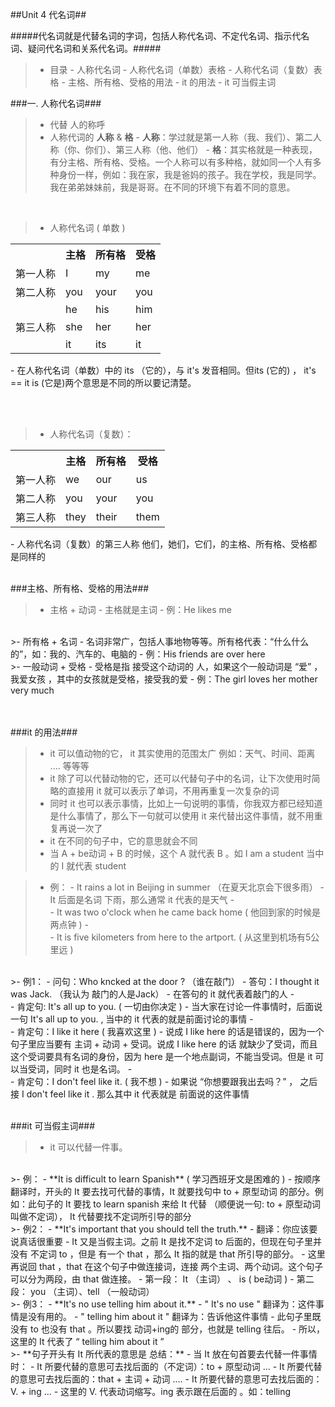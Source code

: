 ##Unit 4 代名词##

#####代名词就是代替名词的字词，包括人称代名词、不定代名词、指示代名词、疑问代名词和关系代名词。#####

>- 目录
    - 人称代名词
        - 人称代名词（单数）表格
        - 人称代名词（复数）表格
        - 主格、所有格、受格的用法
        - it 的用法
        - it 可当假主词

<a id="A1"></a> 
###一. 人称代名词###
>- 代替 人的称呼
>- 人称代词的 **人称** & **格**
    - **人称**：学过就是第一人称（我、我们）、第二人称（你、你们）、第三人称（他、他们）
    - **格**：其实格就是一种表现，有分主格、所有格、受格。一个人称可以有多种格，就如同一个人有多种身份一样，例如：我在家，我是爸妈的孩子。我在学校，我是同学。我在弟弟妹妹前，我是哥哥。在不同的环境下有着不同的意思。

<a id="A2"></a>
<br/>
>- 人称代名词 ( 单数 ) 
<table>
    <tr>
        <th></th>
        <th>主格</th>
        <th>所有格</th>
        <th>受格</th>
    </tr>
    <tr>
        <td>第一人称</td>
        <td>I</td>
        <td>my</td>
        <td>me</td>
    </tr><tr>
        <td>第二人称</td>
        <td>you</td>
        <td>your</td>
        <td>you</td>
    </tr>
    <tr>
        <td></td>
        <td>he</td>
        <td>his</td>
        <td>him</td>
    </tr>
    <tr>
        <td>第三人称</td>
        <td>she</td>
        <td>her</td>
        <td>her</td>
    </tr>
    <tr>
        <td></td>
        <td>it</td>
        <td>its</td>
        <td>it</td>
    </tr>
</table>
- 在人称代名词（单数）中的 its （它的），与 it's 发音相同。但its (它的) ， it's == it is (它是)两个意思是不同的所以要记清楚。 
      
 <a id="A3"></a>   
<br/>
>- 人称代名词（复数）：
<table>
    <tr>
        <th></th>
        <th>主格</th>
        <th>所有格</th>
        <th>受格</th>
    </tr>
    <tr>
        <td>第一人称</td>
        <td>we</td>
        <td>our</td>
        <td>us</td>
    </tr>
    <tr>
        <td>第二人称</td>
        <td>you</td>
        <td>your</td>
        <td>you</td>
    </tr>
    <tr>
        <td>第三人称</td>
        <td>they</td>
        <td>their</td>
        <td>them</td>
    </tr>
</table>
- 人称代名词（复数）的第三人称 他们，她们，它们，的主格、所有格、受格都是同样的

<a id="A4"></a>
<br/>
###主格、所有格、受格的用法###

>- 主格 + 动词
    - 主格就是主词
    - 例：He likes me 
<br/>    
>- 所有格 + 名词
    - 名词非常广，包括人事地物等等。所有格代表：“什么什么的”，如：我的、汽车的、电脑的
    - 例：His friends are over here
<br/>
>- 一般动词 + 受格 
    - 受格是指 接受这个动词的 人，如果这个一般动词是 “爱” ，我爱女孩 ，其中的女孩就是受格，接受我的爱
    - 例：The girl loves her mother very much


<a id="A5"></a>    
<br/>
###it 的用法###

>- it 可以值动物的它， it 其实使用的范围太广 例如：天气、时间、距离 .... 等等等
>- it 除了可以代替动物的它，还可以代替句子中的名词，让下次使用时简略的直接用 it 就可以表示了单词，不用再重复一次复杂的词
>- 同时 it 也可以表示事情，比如上一句说明的事情，你我双方都已经知道是什么事情了，那么下一句就可以使用 it 来代替出这件事情，就不用重复再说一次了
>- it 在不同的句子中，它的意思就会不同
>- 当 A + be动词 + B  的时候，这个 A 就代表 B 。如 I am a student 当中的 I 就代表 student

>- 例：
    - It rains a lot in Beijing in summer （在夏天北京会下很多雨）
        - It 后面是名词 下雨，那么通常 it 代表的是天气
    - <br/>
    - It was two o'clock when he came back home ( 他回到家的时候是两点钟 )
    - <br/>
    - It is five kilometers from here to the artport. ( 从这里到机场有5公里远 )
    

<br/>
>- 例1：
    - 问句：Who kncked at the door ? （谁在敲门）
    - 答句：I thought it was Jack. （我认为 敲门的人是Jack）
        - 在答句的 it 就代表着敲门的人
    - <br/>
    - 肯定句: It's all up to you. ( 一切由你决定 )
        - 当大家在讨论一件事情时，后面说一句 It's all up to you. , 当中的 it 代表的就是前面讨论的事情
    - <br/>
    - 肯定句：I like it here ( 我喜欢这里 )
        - 说成 I like here 的话是错误的，因为一个句子里应当要有 主词 + 动词 + 受词。说成 I like here 的话 就缺少了受词，而且这个受词要具有名词的身份，因为 here 是一个地点副词，不能当受词。但是 it 可以当受词，同时 it 也是名词。
    - <br/>
    - 肯定句：I don't feel like it. ( 我不想 )
        - 如果说 “你想要跟我出去吗？” ， 之后接 I don't feel like it .  那么其中 it 代表就是 前面说的这件事情

<a id="A6"></a>
<br/>
###it 可当假主词###
>- it 可以代替一件事。

<br/>
>- 例：
    - **It is difficult to learn Spanish** ( 学习西班牙文是困难的 )
        - 按顺序翻译时，开头的 It 要去找可代替的事情，It  就要找句中 to + 原型动词 的部分。例如：此句子的 It 要找 to learn spanish 来给 It 代替 （顺便说一句: to + 原型动词 叫做不定词）， It 代替要找不定词所引导的部分
    
<br/>    
>- 例2：
    - **It's important that you should tell the truth.**
        - 翻译：你应该要说真话很重要
        - It 又是当假主词。之前 It 是找不定词 to 后面的，但现在句子里并没有 不定词 to ，但是 有一个 that ，那么 It 指的就是 that 所引导的部分。
        - 这里再说回 that ，that 在这个句子中做连接词，连接 两个主词、两个动词。这个句子可以分为两段，由 that 做连接。
            - 第一段： It （主词） 、 is ( be动词 )
            - 第二段： you （主词）、tell （一般动词）
            
 
<br/>
>- 例3：
    - **It's no use telling him about it.**
        - " It's no use " 翻译为：这件事情是没有用的。
        - " telling him about it " 翻译为：告诉他这件事情 
        - 此句子里既没有 to 也没有 that 。所以要找 动词+ing的 部分，也就是 telling 往后。
        - 所以，这里的 It 代表了 “ telling him about it ” 
        
        
<br/>
>- **句子开头有 It  所代表的意思是 总结：** 
    - 当 It 放在句首要去代替一件事情时：
        - It 所要代替的意思可去找后面的（不定词）：to + 原型动词 ... 
        - It 所要代替的意思可去找后面的：that + 主词 + 动词 ....
        - It 所要代替的意思可去找后面的：V. + ing ...
            - 这里的 V. 代表动词缩写。ing 表示跟在后面的 。如：telling
